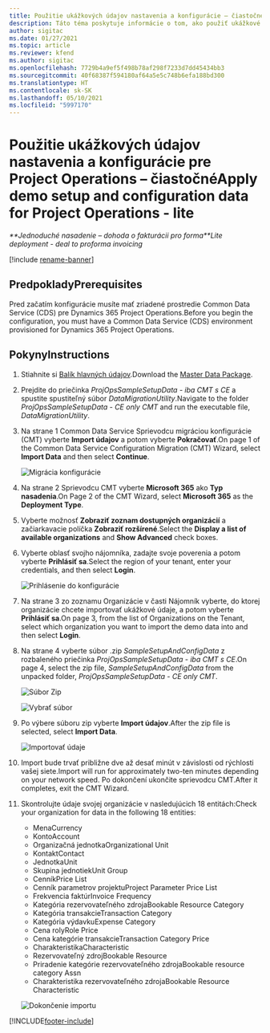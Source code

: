 ```yaml
---
title: Použitie ukážkových údajov nastavenia a konfigurácie – čiastočné
description: Táto téma poskytuje informácie o tom, ako použiť ukážkové údaje nastavenia a konfigurácie pre Project Operations.
author: sigitac
ms.date: 01/27/2021
ms.topic: article
ms.reviewer: kfend
ms.author: sigitac
ms.openlocfilehash: 7729b4a9ef5f498b78af298f7233d7dd45434bb3
ms.sourcegitcommit: 40f68387f594180af64a5e5c748b6efa188bd300
ms.translationtype: HT
ms.contentlocale: sk-SK
ms.lasthandoff: 05/10/2021
ms.locfileid: "5997170"
---
```

# <a name="apply-demo-setup-and-configuration-data-for-project-operations---lite"></a><span data-ttu-id="f3865-103">Použitie ukážkových údajov nastavenia a konfigurácie pre Project Operations – čiastočné</span><span class="sxs-lookup"><span data-stu-id="f3865-103">Apply demo setup and configuration data for Project Operations - lite</span></span> 

<span data-ttu-id="f3865-104">_\*\*Jednoduché nasadenie – dohoda o fakturácii pro forma_</span><span class="sxs-lookup"><span data-stu-id="f3865-104">_\*\*Lite deployment - deal to proforma invoicing_</span></span>

[!include [rename-banner](~/includes/cc-data-platform-banner.md)]

## <a name="prerequisites"></a><span data-ttu-id="f3865-105">Predpoklady</span><span class="sxs-lookup"><span data-stu-id="f3865-105">Prerequisites</span></span>

<span data-ttu-id="f3865-106">Pred začatím konfigurácie musíte mať zriadené prostredie Common Data Service (CDS) pre Dynamics 365 Project Operations.</span><span class="sxs-lookup"><span data-stu-id="f3865-106">Before you begin the configuration, you must have a Common Data Service (CDS) environment provisioned for Dynamics 365 Project Operations.</span></span>


## <a name="instructions"></a><span data-ttu-id="f3865-107">Pokyny</span><span class="sxs-lookup"><span data-stu-id="f3865-107">Instructions</span></span>

1. <span data-ttu-id="f3865-108">Stiahnite si [Balík hlavných údajov](https://download.microsoft.com/download/3/4/1/341bf279-a64f-4baa-af31-ce624859b518/ProjOpsSampleSetupData-%20CE%20only.zip).</span><span class="sxs-lookup"><span data-stu-id="f3865-108">Download the [Master Data Package](https://download.microsoft.com/download/3/4/1/341bf279-a64f-4baa-af31-ce624859b518/ProjOpsSampleSetupData-%20CE%20only.zip).</span></span> 
2. <span data-ttu-id="f3865-109">Prejdite do priečinka *ProjOpsSampleSetupData - iba CMT s CE* a spustite spustiteľný súbor *DataMigrationUtility*.</span><span class="sxs-lookup"><span data-stu-id="f3865-109">Navigate to the folder *ProjOpsSampleSetupData - CE only CMT* and run the executable file, *DataMigrationUtility*.</span></span>
3. <span data-ttu-id="f3865-110">Na strane 1 Common Data Service Sprievodcu migráciou konfigurácie (CMT) vyberte **Import údajov** a potom vyberte **Pokračovať**.</span><span class="sxs-lookup"><span data-stu-id="f3865-110">On page 1 of the Common Data Service Configuration Migration (CMT) Wizard, select **Import Data** and then select **Continue**.</span></span>

    ![Migrácia konfigurácie](./media/1ConfigurationMigration.png)

4. <span data-ttu-id="f3865-112">Na strane 2 Sprievodcu CMT vyberte **Microsoft 365** ako **Typ nasadenia**.</span><span class="sxs-lookup"><span data-stu-id="f3865-112">On Page 2 of the CMT Wizard, select **Microsoft 365** as the **Deployment Type**.</span></span>
5. <span data-ttu-id="f3865-113">Vyberte možnosť **Zobraziť zoznam dostupných organizácií** a začiarkavacie políčka **Zobraziť rozšírené**.</span><span class="sxs-lookup"><span data-stu-id="f3865-113">Select the **Display a list of available organizations** and **Show Advanced** check boxes.</span></span>
6. <span data-ttu-id="f3865-114">Vyberte oblasť svojho nájomníka, zadajte svoje poverenia a potom vyberte **Prihlásiť sa**.</span><span class="sxs-lookup"><span data-stu-id="f3865-114">Select the region of your tenant, enter your credentials, and then select **Login**.</span></span>

   ![Prihlásenie do konfigurácie](./media/2ConfigurationSignin.png)

7. <span data-ttu-id="f3865-116">Na strane 3 zo zoznamu Organizácie v časti Nájomník vyberte, do ktorej organizácie chcete importovať ukážkové údaje, a potom vyberte **Prihlásiť sa**.</span><span class="sxs-lookup"><span data-stu-id="f3865-116">On page 3, from the list of Organizations on the Tenant, select which organization you want to import the demo data into and then select **Login**.</span></span>
8. <span data-ttu-id="f3865-117">Na strane 4 vyberte súbor .zip *SampleSetupAndConfigData* z rozbaleného priečinka *ProjOpsSampleSetupData - iba CMT s CE*.</span><span class="sxs-lookup"><span data-stu-id="f3865-117">On page 4, select the zip file, *SampleSetupAndConfigData* from the unpacked folder, *ProjOpsSampleSetupData - CE only CMT*.</span></span>

   ![Súbor Zip](./media/3ZipFile.png)

   ![Vybrať súbor](./media/4SelectAFile.png)

9. <span data-ttu-id="f3865-120">Po výbere súboru zip vyberte **Import údajov**.</span><span class="sxs-lookup"><span data-stu-id="f3865-120">After the zip file is selected, select **Import Data**.</span></span>

   ![Importovať údaje](./media/5ImportData.png)

10. <span data-ttu-id="f3865-122">Import bude trvať približne dve až desať minút v závislosti od rýchlosti vašej siete.</span><span class="sxs-lookup"><span data-stu-id="f3865-122">Import will run for approximately two-ten minutes depending on your network speed.</span></span> <span data-ttu-id="f3865-123">Po dokončení ukončite sprievodcu CMT.</span><span class="sxs-lookup"><span data-stu-id="f3865-123">After it completes, exit the CMT Wizard.</span></span> 
11. <span data-ttu-id="f3865-124">Skontrolujte údaje svojej organizácie v nasledujúcich 18 entitách:</span><span class="sxs-lookup"><span data-stu-id="f3865-124">Check your organization for data in the following 18 entities:</span></span>

    -   <span data-ttu-id="f3865-125">Mena</span><span class="sxs-lookup"><span data-stu-id="f3865-125">Currency</span></span>
    -   <span data-ttu-id="f3865-126">Konto</span><span class="sxs-lookup"><span data-stu-id="f3865-126">Account</span></span>
    -   <span data-ttu-id="f3865-127">Organizačná jednotka</span><span class="sxs-lookup"><span data-stu-id="f3865-127">Organizational Unit</span></span>
    -   <span data-ttu-id="f3865-128">Kontakt</span><span class="sxs-lookup"><span data-stu-id="f3865-128">Contact</span></span>
    -   <span data-ttu-id="f3865-129">Jednotka</span><span class="sxs-lookup"><span data-stu-id="f3865-129">Unit</span></span>
    -   <span data-ttu-id="f3865-130">Skupina jednotiek</span><span class="sxs-lookup"><span data-stu-id="f3865-130">Unit Group</span></span>
    -   <span data-ttu-id="f3865-131">Cenník</span><span class="sxs-lookup"><span data-stu-id="f3865-131">Price List</span></span>
    -   <span data-ttu-id="f3865-132">Cenník parametrov projektu</span><span class="sxs-lookup"><span data-stu-id="f3865-132">Project Parameter Price List</span></span> 
    -   <span data-ttu-id="f3865-133">Frekvencia faktúr</span><span class="sxs-lookup"><span data-stu-id="f3865-133">Invoice Frequency</span></span>
    -   <span data-ttu-id="f3865-134">Kategória rezervovateľného zdroja</span><span class="sxs-lookup"><span data-stu-id="f3865-134">Bookable Resource Category</span></span>
    -   <span data-ttu-id="f3865-135">Kategória transakcie</span><span class="sxs-lookup"><span data-stu-id="f3865-135">Transaction Category</span></span>
    -   <span data-ttu-id="f3865-136">Kategória výdavku</span><span class="sxs-lookup"><span data-stu-id="f3865-136">Expense Category</span></span>
    -   <span data-ttu-id="f3865-137">Cena roly</span><span class="sxs-lookup"><span data-stu-id="f3865-137">Role Price</span></span>
    -   <span data-ttu-id="f3865-138">Cena kategórie transakcie</span><span class="sxs-lookup"><span data-stu-id="f3865-138">Transaction Category Price</span></span>
    -   <span data-ttu-id="f3865-139">Charakteristika</span><span class="sxs-lookup"><span data-stu-id="f3865-139">Characteristic</span></span>
    -   <span data-ttu-id="f3865-140">Rezervovateľný zdroj</span><span class="sxs-lookup"><span data-stu-id="f3865-140">Bookable Resource</span></span>
    -   <span data-ttu-id="f3865-141">Priradenie kategórie rezervovateľného zdroja</span><span class="sxs-lookup"><span data-stu-id="f3865-141">Bookable resource category Assn</span></span>
    -   <span data-ttu-id="f3865-142">Charakteristika rezervovateľného zdroja</span><span class="sxs-lookup"><span data-stu-id="f3865-142">Bookable Resource Characteristic</span></span>

    ![Dokončenie importu](./media/6CompleteImport.png)


[!INCLUDE[footer-include](../includes/footer-banner.md)]
